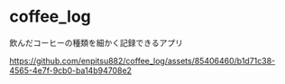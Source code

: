 # coffee_log

飲んだコーヒーの種類を細かく記録できるアプリ

https://github.com/enpitsu882/coffee_log/assets/85406460/b1d71c38-4565-4e7f-9cb0-ba14b94708e2
